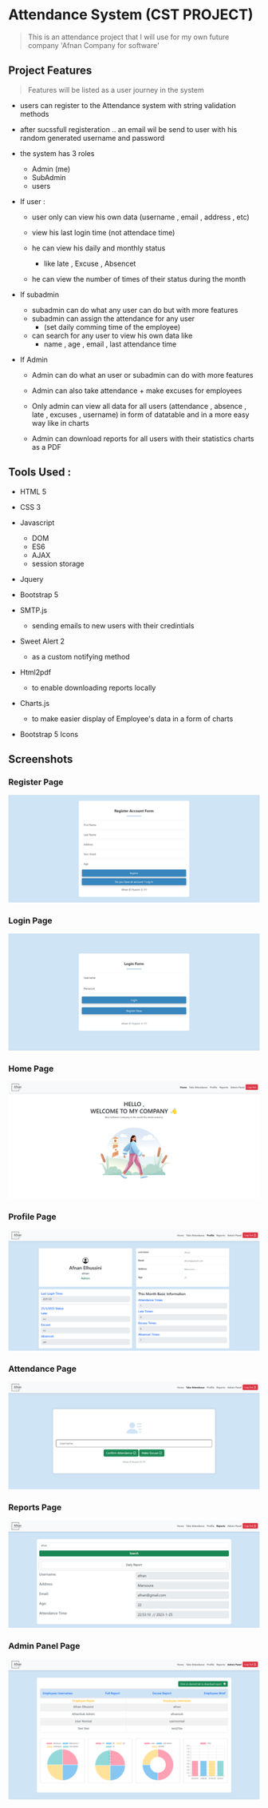 # Attendance System (CST PROJECT)

> This is an attendance project that I will use for my own future company 'Afnan Company for software'

## Project Features
> Features will be listed as a user journey in the system
- users can register to the Attendance system with string validation methods

- after sucssfull registeration .. an email wil be send to user with his random generated username and password

- the system has 3 roles 
    - Admin (me)
    - SubAdmin
    - users

- If user : 
    - user only can view his own data (username , email , address , etc)
    - view his last login time (not attendace time)
    - he can view his daily and monthly status
        - like late , Excuse , Absencet

    - he can view the number of times of their status during the month


- If subadmin
    - subadmin can do what any user can do but with more features
    - subadmin can assign the attendance for any user
        - (set daily comming time of the employee)
    - can search for any user to view his own data like 
        - name , age , email , last attendance time
    
- If Admin 
    - Admin can do what an user or subadmin can do with more features 
    - Admin can also take attendance + make excuses for employees

    - Only admin can view all data for all users (attendance  , absence , late , excuses , username) in form of datatable and in a more easy way like in charts

    - Admin can download reports for all users with their statistics charts as a PDF

## Tools Used :

- HTML 5

- CSS 3

- Javascript

  - DOM
  - ES6
  - AJAX
  - session storage

- Jquery

- Bootstrap 5
- SMTP.js
    - sending emails to new users with their credintials
- Sweet Alert 2
  - as a custom notifying method
- Html2pdf

  - to enable downloading reports locally

- Charts.js

  - to make easier display of Employee's data in a form of charts

- Bootstrap 5 Icons


## Screenshots

### Register Page
![This is an image](https://raw.githubusercontent.com/AfnanElhussini/Attendance-System-CST/master/img/screenshots/register.png)

### Login Page
![This is an image](https://raw.githubusercontent.com/AfnanElhussini/Attendance-System-CST/master/img/screenshots/login.png)

### Home Page
![This is an image](https://raw.githubusercontent.com/AfnanElhussini/Attendance-System-CST/master/img/screenshots/home.png)

### Profile Page
![This is an image](https://raw.githubusercontent.com/AfnanElhussini/Attendance-System-CST/master/img/screenshots/profile.png)

### Attendance Page
![This is an image](https://raw.githubusercontent.com/AfnanElhussini/Attendance-System-CST/master/img/screenshots/attendance.png)

### Reports Page
![This is an image](https://raw.githubusercontent.com/AfnanElhussini/Attendance-System-CST/master/img/screenshots/reports.png)

### Admin Panel Page
![This is an image](https://raw.githubusercontent.com/AfnanElhussini/Attendance-System-CST/master/img/screenshots/adminpanel.png)
